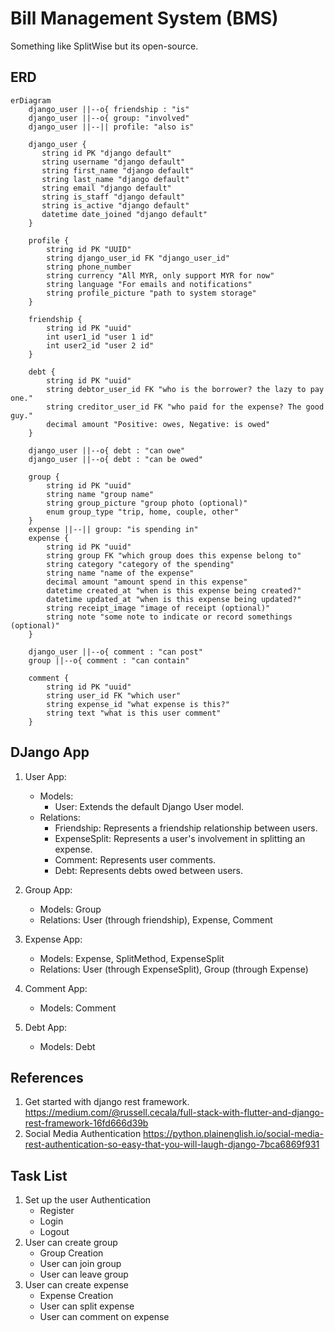 # Bill Management System (BMS)

Something like SplitWise but its open-source.

## ERD

```mermaid
erDiagram
    django_user ||--o{ friendship : "is"
    django_user ||--o{ group: "involved"
    django_user ||--|| profile: "also is"

    django_user {
       string id PK "django default"
       string username "django default"
       string first_name "django default"
       string last_name "django default"
       string email "django default"
       string is_staff "django default"
       string is_active "django default" 
       datetime date_joined "django default"
    }

    profile {
        string id PK "UUID"
        string django_user_id FK "django_user_id"
        string phone_number
        string currency "All MYR, only support MYR for now"
        string language "For emails and notifications"
        string profile_picture "path to system storage"
    }
    
    friendship {
        string id PK "uuid"
        int user1_id "user 1 id"
        int user2_id "user 2 id"
    }

    debt {
        string id PK "uuid"
        string debtor_user_id FK "who is the borrower? the lazy to pay one."
        string creditor_user_id FK "who paid for the expense? The good guy."
        decimal amount "Positive: owes, Negative: is owed"
    }

    django_user ||--o{ debt : "can owe"
    django_user ||--o{ debt : "can be owed"
    
    group {
        string id PK "uuid"
        string name "group name"
        string group_picture "group photo (optional)"
        enum group_type "trip, home, couple, other"
    }
    expense ||--|| group: "is spending in"
    expense {
        string id PK "uuid"
        string group FK "which group does this expense belong to"
        string category "category of the spending"
        string name "name of the expense"
        decimal amount "amount spend in this expense"
        datetime created_at "when is this expense being created?"
        datetime updated_at "when is this expense being updated?"
        string receipt_image "image of receipt (optional)"
        string note "some note to indicate or record somethings (optional)"
    }

    django_user ||--o{ comment : "can post"
    group ||--o{ comment : "can contain"

    comment {
        string id PK "uuid"
        string user_id FK "which user"
        string expense_id "what expense is this?"
        string text "what is this user comment"
    }
```

## DJango App

1. User App:
    - Models:
        - User: Extends the default Django User model.
    - Relations:
        - Friendship: Represents a friendship relationship between users.
        - ExpenseSplit: Represents a user's involvement in splitting an expense.
        - Comment: Represents user comments.
        - Debt: Represents debts owed between users.

2. Group App:
    - Models: Group
    - Relations: User (through friendship), Expense, Comment

3. Expense App:
    - Models: Expense, SplitMethod, ExpenseSplit
    - Relations: User (through ExpenseSplit), Group (through Expense)

4. Comment App:
    - Models: Comment

5. Debt App:
    - Models: Debt

## References

1. Get started with django rest framework. <https://medium.com/@russell.cecala/full-stack-with-flutter-and-django-rest-framework-16fd666d39b>
2. Social Media Authentication <https://python.plainenglish.io/social-media-rest-authentication-so-easy-that-you-will-laugh-django-7bca6869f931>

## Task List

1. Set up the user Authentication
    - Register
    - Login
    - Logout
2. User can create group
    - Group Creation
    - User can join group
    - User can leave group
3. User can create expense
    - Expense Creation
    - User can split expense
    - User can comment on expense
